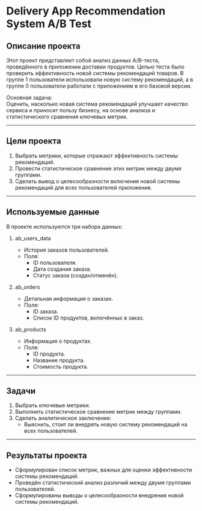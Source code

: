 # Delivery App Recommendation System A/B Test

## Описание проекта
Этот проект представляет собой анализ данных A/B-теста, проведённого в приложении доставки продуктов. Целью теста было проверить эффективность новой системы рекомендаций товаров. В группе 1 пользователи использовали новую систему рекомендаций, а в группе 0 пользователи работали с приложением в его базовой версии. 

Основная задача:  
Оценить, насколько новая система рекомендаций улучшает качество сервиса и приносит пользу бизнесу, на основе анализа и статистического сравнения ключевых метрик.

---

## Цели проекта
1. Выбрать метрики, которые отражают эффективность системы рекомендаций.
2. Провести статистическое сравнение этих метрик между двумя группами.
3. Сделать вывод о целесообразности включения новой системы рекомендаций для всех пользователей приложения.

---

## Используемые данные
В проекте используются три набора данных:

1. ab_users_data  
   - История заказов пользователей.
   - Поля:
     - ID пользователя.
     - Дата создания заказа.
     - Статус заказа (создан/отменён).
   
2. ab_orders  
   - Детальная информация о заказах.
   - Поля:
     - ID заказа.
     - Список ID продуктов, включённых в заказ.
   
3. ab_products  
   - Информация о продуктах.
   - Поля:
     - ID продукта.
     - Название продукта.
     - Стоимость продукта.

---

## Задачи
1. Выбрать ключевые метрики.
2. Выполнить статистическое сравнение метрик между группами.
3. Сделать аналитическое заключение:
   - Выяснить, стоит ли внедрять новую систему рекомендаций на всех пользователей.

---

## Результаты проекта
- Сформулирован список метрик, важных для оценки эффективности системы рекомендаций.
- Проведён статистический анализ различий между двумя группами пользователей.
- Сформулированы выводы о целесообразности внедрения новой системы рекомендаций.
